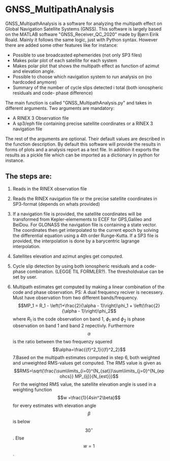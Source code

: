 # GNSS_MultipathAnalysis
GNSS_MultipathAnalysis is a software for analyzing the multipath effect on Global Navigation Satellite Systems (GNSS). This software is largely based on the MATLAB software "GNSS_Receiver_QC_2020" made by Bjørn Eirik Roald. Mainly it follows the same logic, just with Python syntax. However there are added some other features like for instance:
* Possible to use broadcasted ephemerides (not only SP3 files)
* Makes polar plot of each satellite for each system
* Makes polar plot that shows the multipath effect as function of azimut and elevation angle.
* Possible to choose which navigation system to run analysis on (no hardcoded anymore)
* Summary of the number of cycle slips detected i total (both ionospheric residuals and code- phase difference)

The main function is called "GNSS_MultipathAnalysis.py" and takes in different arguments. Two arguments are mandatory:
* A RINEX 3 Observation file
* A sp3/eph file containing precise satellite coordinates or a RINEX 3 navigation file 

The rest of the arguments are optional. Their default values are described in the function description. By default this software will provide the results in forms of plots and a analysis report as a text file. In addition it exports the results as a pickle file which can be imported as a dictionary in python for instance. 

## The steps are:
1. Reads in the RINEX observation file 
2. Reads the RINEX navigation file or the precise satellite coordinates in SP3-format (depends on whats provided)
3. If a navigation file is provided, the satellite coordinates will be transformed from Kepler-elemements to ECEF for GPS,Galileo and BeiDou. For GLONASS the navigation file is containing a state vector. The coordinates then get interpolated to the current epoch by solving the differential equation using a 4th order Runge-Kutta. If a SP3 file is provided, the interpolation is done by a barycentric lagrange interpolation. 
4. Satellites elevation and azimut angles get computed. 
5. Cycle slip detection by using both ionospheric residuals and a code-phase combination. (LEGGE TIL FORMLER?). The thresholdvalue can be set by user.

6. Multipath estimates get computed by making a linear combination of the code and phase observation. PS: A dual frequency reciver is necessery. Must have observation from two different bands/frequency. 
$$MP_1 = R_1 - \left(1+\frac{2}{\alpha - 1}\right)\phi_1 + \left(\frac{2}{\alpha - 1}\right)\phi_2$$
where $R_1$ is the code observation on band 1, $\phi_1$ and $\phi_2$ is phase observation on band 1 and band 2 repectivly. Furthermore $$\alpha$$ is the ratio between the two frequenzy squered $$\alpha=\frac{{f}^2_1}{{f}^2_2}$$
7.Based on the multipath estimates computed in step 6, both weighted and unweighted RMS-values get computed. The RMS value is given as
$$RMS=\sqrt{\frac{\sum\limits_{i=0}^{N_{sat}}\sum\limits_{j=0}^{N_{epohcs}} MP_{ij}}{N_{est}}}$$ 
For the weighted RMS value, the satellite elevation angle is used in a weighting function $$w =\frac{1}{4sin^2\beta}$$ for every estimates with elevation angle $$\beta$$ is below $$30^{\circ}$$. Else $$w =1$$. 


